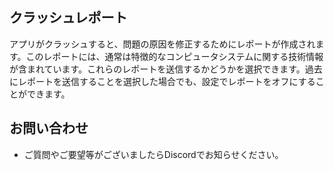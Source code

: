 ## クラッシュレポート
アプリがクラッシュすると、問題の原因を修正するためにレポートが作成されます。このレポートには、通常は特徴的なコンピュータシステムに関する技術情報が含まれています。これらのレポートを送信するかどうかを選択できます。過去にレポートを送信することを選択した場合でも、設定でレポートをオフにすることができます。

## お問い合わせ
* ご質問やご要望等がございましたらDiscordでお知らせください。
